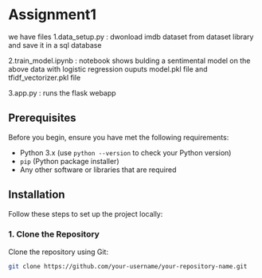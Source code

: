 # Assignment1

we have files
1.data_setup.py : dwonload imdb dataset from dataset library and save it in a sql database

2.train_model.ipynb : notebook shows bulding a sentimental model on the above data with logistic regression
ouputs model.pkl file and tfidf_vectorizer.pkl file

3.app.py : runs the flask webapp


## Prerequisites

Before you begin, ensure you have met the following requirements:

- Python 3.x (use `python --version` to check your Python version)
- `pip` (Python package installer)
- Any other software or libraries that are required

## Installation

Follow these steps to set up the project locally:

### 1. Clone the Repository

Clone the repository using Git:

```bash
git clone https://github.com/your-username/your-repository-name.git

